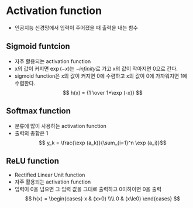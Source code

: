 # Activation function
* 인공지능 신경망에서 입력이 주어졌을 때 출력을 내는 함수

## Sigmoid funtcion
* 자주 활용되는 activation function
* x의 값이 커지면 $\exp (-x)$는 $-infinity$로 가고 x의 값이 작아지면 0으로 간다.
* sigmoid function은 x의 값이 커지면 0에 수렴하고 x의 값이 0에 가까워지면 1에 수렴한다.
$$ h(x) = {1 \over 1+\exp (-x)} $$

## Softmax function
* 분류에 많이 사용하는 activation function
* 출력의 총합은 1
$$ y_k = \frac{\exp (a_k)}{\sum_{i=1}^n \exp (a_i)}$$

## ReLU function
* Rectified Linear Unit function
* 자주 활용되는 activation function
* 입력이 0을 넘으면 그 입력 값을 그대로 출력하고 0이하이면 0을 출력
$$ h(x) = 
\begin{cases}
x & (x>0) \\\\
0 & (x\le0)
\end{cases} $$
